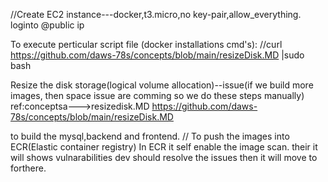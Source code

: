 //Create EC2 instance---docker,t3.micro,no key-pair,allow_everything. loginto @public ip

To execute perticular script file (docker installations cmd's): 
//curl https://github.com/daws-78s/concepts/blob/main/resizeDisk.MD |sudo bash

Resize the disk storage(logical volume allocation)--issue(if we build more images, then space issue are comming so we do these steps manually)
ref:conceptsa--->resizedisk.MD https://github.com/daws-78s/concepts/blob/main/resizeDisk.MD

to build the mysql,backend and frontend.
// 
To push the images into ECR(Elastic container registry)
In ECR it self enable the image scan. their it will shows vulnarabilities dev should resolve the issues then it will move to forthere.
